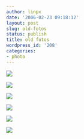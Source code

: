 ```yaml
---
author: linpx
date: '2006-02-23 09:18:12'
layout: post
slug: old-fotos
status: publish
title: old fotos
wordpress_id: '208'
categories:
- photo
---
```


![](http://static.flickr.com/33/103350946_8ffea1ba2f.jpg?v=0)

  

![](http://static.flickr.com/33/103350955_bd0bafd4c5.jpg?v=0)

  

![](http://static.flickr.com/28/103350968_03c966ac84.jpg?v=0)

  

![](http://static.flickr.com/32/103350977_edf3d33851.jpg?v=0)

  

![](http://static.flickr.com/24/103350994_883d5ee1ec.jpg?v=0)

  

![](http://static.flickr.com/27/103351003_530756748b.jpg?v=0)

  
  
  

  

  

  

  

